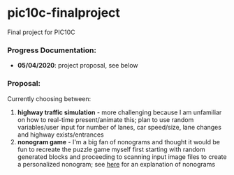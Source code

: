 # pic10c-finalproject
Final project for PIC10C

### Progress Documentation:
* **05/04/2020**: project proposal, see below 

### Proposal:
Currently choosing between:
1. **highway traffic simulation** - more challenging because I am unfamiliar on how to real-time present/animate this; plan to use random variables/user input for number of lanes, car speed/size, lane changes and highway exists/entrances
2. **nonogram game** - I'm a big fan of nonograms and thought it would be fun to recreate the puzzle game myself first starting with random generated blocks and proceeding to scanning input image files to create a personalized nonogram; see [here](https://en.wikipedia.org/wiki/Nonogram) for an explanation of nonograms
